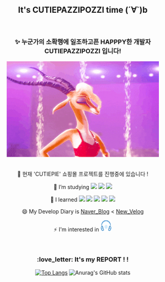 <div align="center">
  
## It's CUTIEPAZZIPOZZI time (´∀`)b

<br>

### :sparkles: 누군가의 소확행에 일조하고픈 HAPPPY한 개발자 CUTIEPAZZIPOZZI 입니다!

<img src="./image/가젤들썩들썩.gif" width="400" height="250"/>

<br>
<br>

:running: 현재 'CUTIEPIE' 쇼핑몰 프로젝트를 진행중에 있습니다 !

🔭 I’m studying
<img src="https://img.shields.io/badge/Java-ED8B00?style=for-the-badge&logo=java&logoColor=white">
<img src="https://img.shields.io/badge/Spring-6DB33F?style=for-the-badge&logo=spring&logoColor=white">
<img src="https://img.shields.io/badge/MySQL-4479A1?style=for-the-badge&logo=mysql&logoColor=white">

🌱 I learned
<img src="https://img.shields.io/badge/HTML-239120?style=for-the-badge&logo=html5&logoColor=white">
<img src="https://img.shields.io/badge/CSS-239120?&style=for-the-badge&logo=css3&logoColor=white">
<img src="https://img.shields.io/badge/JavaScript-F7DF1E?&style=for-the-badge&logo=javascript3&logoColor=white">
<img src="https://img.shields.io/badge/C%2B%2B-00599C?style=for-the-badge&logo=c%2B%2B&logoColor=white">
<img src="https://img.shields.io/badge/C-00599C?style=for-the-badge&logo=c&logoColor=white">

😄 My Develop Diary is
[Naver_Blog](https://blog.naver.com/sugamypapa)
  <
[New_Velog](https://velog.io/@ddungdding)

⚡ I'm interested in
<img src="./image/음악.png" width="30" height="30" />

<br>

 <h3> :love_letter: It's my REPORT ! ! </h3>

[![Top Langs](https://github-readme-stats.vercel.app/api/top-langs/?username=Cutiepazzipozzi)](https://github.com/Cutiepazzipozzi/github-readme-stats)
![Anurag's GitHub stats](https://github-readme-stats.vercel.app/api?username=Cutiepazzipozzi&theme=vue&show_icons=true)
